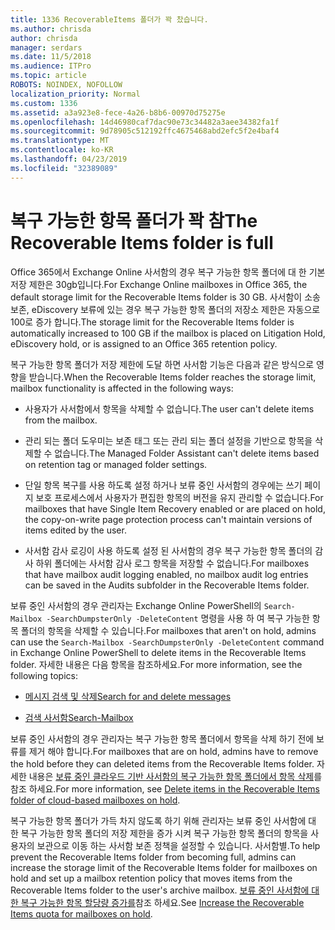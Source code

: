 ```yaml
---
title: 1336 RecoverableItems 폴더가 꽉 찼습니다.
ms.author: chrisda
author: chrisda
manager: serdars
ms.date: 11/5/2018
ms.audience: ITPro
ms.topic: article
ROBOTS: NOINDEX, NOFOLLOW
localization_priority: Normal
ms.custom: 1336
ms.assetid: a3a923e8-fece-4a26-b8b6-00970d75275e
ms.openlocfilehash: 14d46980caf7dac90e73c34482a3aee34382fa1f
ms.sourcegitcommit: 9d78905c512192ffc4675468abd2efc5f2e4baf4
ms.translationtype: MT
ms.contentlocale: ko-KR
ms.lasthandoff: 04/23/2019
ms.locfileid: "32389089"
---
```

# <a name="the-recoverable-items-folder-is-full"></a><span data-ttu-id="56a76-102">복구 가능한 항목 폴더가 꽉 참</span><span class="sxs-lookup"><span data-stu-id="56a76-102">The Recoverable Items folder is full</span></span>

<span data-ttu-id="56a76-103">Office 365에서 Exchange Online 사서함의 경우 복구 가능한 항목 폴더에 대 한 기본 저장 제한은 30gb입니다.</span><span class="sxs-lookup"><span data-stu-id="56a76-103">For Exchange Online mailboxes in Office 365, the default storage limit for the Recoverable Items folder is 30 GB.</span></span> <span data-ttu-id="56a76-104">사서함이 소송 보존, eDiscovery 보류에 있는 경우 복구 가능한 항목 폴더의 저장소 제한은 자동으로 100로 증가 합니다.</span><span class="sxs-lookup"><span data-stu-id="56a76-104">The storage limit for the Recoverable Items folder is automatically increased to 100 GB if the mailbox is placed on Litigation Hold, eDiscovery hold, or is assigned to an Office 365 retention policy.</span></span>

<span data-ttu-id="56a76-105">복구 가능한 항목 폴더가 저장 제한에 도달 하면 사서함 기능은 다음과 같은 방식으로 영향을 받습니다.</span><span class="sxs-lookup"><span data-stu-id="56a76-105">When the Recoverable Items folder reaches the storage limit, mailbox functionality is affected in the following ways:</span></span>

- <span data-ttu-id="56a76-106">사용자가 사서함에서 항목을 삭제할 수 없습니다.</span><span class="sxs-lookup"><span data-stu-id="56a76-106">The user can't delete items from the mailbox.</span></span>

- <span data-ttu-id="56a76-107">관리 되는 폴더 도우미는 보존 태그 또는 관리 되는 폴더 설정을 기반으로 항목을 삭제할 수 없습니다.</span><span class="sxs-lookup"><span data-stu-id="56a76-107">The Managed Folder Assistant can't delete items based on retention tag or managed folder settings.</span></span>

- <span data-ttu-id="56a76-108">단일 항목 복구를 사용 하도록 설정 하거나 보류 중인 사서함의 경우에는 쓰기 페이지 보호 프로세스에서 사용자가 편집한 항목의 버전을 유지 관리할 수 없습니다.</span><span class="sxs-lookup"><span data-stu-id="56a76-108">For mailboxes that have Single Item Recovery enabled or are placed on hold, the copy-on-write page protection process can't maintain versions of items edited by the user.</span></span>

- <span data-ttu-id="56a76-109">사서함 감사 로깅이 사용 하도록 설정 된 사서함의 경우 복구 가능한 항목 폴더의 감사 하위 폴더에는 사서함 감사 로그 항목을 저장할 수 없습니다.</span><span class="sxs-lookup"><span data-stu-id="56a76-109">For mailboxes that have mailbox audit logging enabled, no mailbox audit log entries can be saved in the Audits subfolder in the Recoverable Items folder.</span></span>

<span data-ttu-id="56a76-110">보류 중인 사서함의 경우 관리자는 Exchange Online PowerShell의 `Search-Mailbox -SearchDumpsterOnly -DeleteContent` 명령을 사용 하 여 복구 가능한 항목 폴더의 항목을 삭제할 수 있습니다.</span><span class="sxs-lookup"><span data-stu-id="56a76-110">For mailboxes that aren't on hold, admins can use the `Search-Mailbox -SearchDumpsterOnly -DeleteContent` command in Exchange Online PowerShell to delete items in the Recoverable Items folder.</span></span> <span data-ttu-id="56a76-111">자세한 내용은 다음 항목을 참조하세요.</span><span class="sxs-lookup"><span data-stu-id="56a76-111">For more information, see the following topics:</span></span> 

- [<span data-ttu-id="56a76-112">메시지 검색 및 삭제</span><span class="sxs-lookup"><span data-stu-id="56a76-112">Search for and delete messages</span></span>](https://docs.microsoft.com/office365/securitycompliance/search-for-and-delete-messagesadmin-help)

- [<span data-ttu-id="56a76-113">검색 사서함</span><span class="sxs-lookup"><span data-stu-id="56a76-113">Search-Mailbox</span></span>](https://docs.microsoft.com/powershell/module/exchange/mailboxes/Search-Mailbox)

<span data-ttu-id="56a76-114">보류 중인 사서함의 경우 관리자는 복구 가능한 항목 폴더에서 항목을 삭제 하기 전에 보류를 제거 해야 합니다.</span><span class="sxs-lookup"><span data-stu-id="56a76-114">For mailboxes that are on hold, admins have to remove the hold before they can deleted items from the Recoverable Items folder.</span></span> <span data-ttu-id="56a76-115">자세한 내용은 [보류 중인 클라우드 기반 사서함의 복구 가능한 항목 폴더에서 항목 삭제](https://docs.microsoft.com/office365/securitycompliance/delete-items-in-the-recoverable-items-folder-of-mailboxes-on-hold)를 참조 하세요.</span><span class="sxs-lookup"><span data-stu-id="56a76-115">For more information, see [Delete items in the Recoverable Items folder of cloud-based mailboxes on hold](https://docs.microsoft.com/office365/securitycompliance/delete-items-in-the-recoverable-items-folder-of-mailboxes-on-hold).</span></span>

<span data-ttu-id="56a76-116">복구 가능한 항목 폴더가 가득 차지 않도록 하기 위해 관리자는 보류 중인 사서함에 대 한 복구 가능한 항목 폴더의 저장 제한을 증가 시켜 복구 가능한 항목 폴더의 항목을 사용자의 보관으로 이동 하는 사서함 보존 정책을 설정할 수 있습니다. 사서함별.</span><span class="sxs-lookup"><span data-stu-id="56a76-116">To help prevent the Recoverable Items folder from becoming full, admins can increase the storage limit of the Recoverable Items folder for mailboxes on hold and set up a mailbox retention policy that moves items from the Recoverable Items folder to the user's archive mailbox.</span></span> <span data-ttu-id="56a76-117">[보류 중인 사서함에 대 한 복구 가능한 항목 할당량 증가를](https://docs.microsoft.com/office365/securitycompliance/increase-the-recoverable-quota-for-mailboxes-on-hold)참조 하세요.</span><span class="sxs-lookup"><span data-stu-id="56a76-117">See [Increase the Recoverable Items quota for mailboxes on hold](https://docs.microsoft.com/office365/securitycompliance/increase-the-recoverable-quota-for-mailboxes-on-hold).</span></span>
